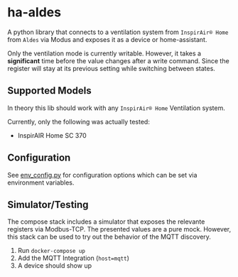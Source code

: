 # ha-aldes

A python library that connects to a ventilation system from `InspirAir® Home` from `Aldes` via Modus and exposes it as a device or home-assistant.

Only the ventilation mode is currently writable. However, it takes a **significant** time before the value changes after a write command.
Since the register will stay at its previous setting while switching between states.

## Supported Models

In theory this lib should work with any `InspirAir® Home` Ventilation system.

Currently, only the following was actually tested:

- InspirAIR Home SC 370

## Configuration

See [env_config.py](./ha_aldes/env_config.py) for configuration options which can be set via environment variables.

## Simulator/Testing

The compose stack includes a simulator that exposes the relevante registers via Modbus-TCP. The presented values are a pure mock.
However, this stack can be used to try out the behavior of the MQTT discovery.

1. Run `docker-compose up`
2. Add the MQTT Integration (`host=mqtt`)
3. A device should show up
